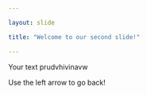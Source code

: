 ```yaml
---

layout: slide 

title: "Welcome to our second slide!"

---
```


Your text prudvhivinavw


Use the left arrow to go back!
